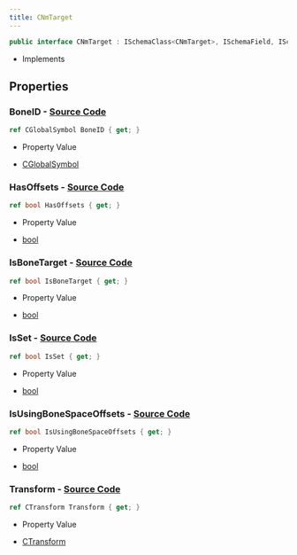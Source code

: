 ```yaml
---
title: CNmTarget
---
```


```csharp
public interface CNmTarget : ISchemaClass<CNmTarget>, ISchemaField, ISchemaClass, INativeHandle
```

- Implements

## Properties

### **BoneID** - [Source Code](https://github.com/swiftly-solution/swiftlys2/blob/main/managed/src/SwiftlyS2.Generated/Schemas/Interfaces/CNmTarget.cs#L18)

```csharp
ref CGlobalSymbol BoneID { get; }
```

- Property Value

- [CGlobalSymbol](/docs/api/shared/natives/cglobalsymbol)

### **HasOffsets** - [Source Code](https://github.com/swiftly-solution/swiftlys2/blob/main/managed/src/SwiftlyS2.Generated/Schemas/Interfaces/CNmTarget.cs#L24)

```csharp
ref bool HasOffsets { get; }
```

- Property Value

- [bool](https://learn.microsoft.com/dotnet/api/system.boolean)

### **IsBoneTarget** - [Source Code](https://github.com/swiftly-solution/swiftlys2/blob/main/managed/src/SwiftlyS2.Generated/Schemas/Interfaces/CNmTarget.cs#L20)

```csharp
ref bool IsBoneTarget { get; }
```

- Property Value

- [bool](https://learn.microsoft.com/dotnet/api/system.boolean)

### **IsSet** - [Source Code](https://github.com/swiftly-solution/swiftlys2/blob/main/managed/src/SwiftlyS2.Generated/Schemas/Interfaces/CNmTarget.cs#L26)

```csharp
ref bool IsSet { get; }
```

- Property Value

- [bool](https://learn.microsoft.com/dotnet/api/system.boolean)

### **IsUsingBoneSpaceOffsets** - [Source Code](https://github.com/swiftly-solution/swiftlys2/blob/main/managed/src/SwiftlyS2.Generated/Schemas/Interfaces/CNmTarget.cs#L22)

```csharp
ref bool IsUsingBoneSpaceOffsets { get; }
```

- Property Value

- [bool](https://learn.microsoft.com/dotnet/api/system.boolean)

### **Transform** - [Source Code](https://github.com/swiftly-solution/swiftlys2/blob/main/managed/src/SwiftlyS2.Generated/Schemas/Interfaces/CNmTarget.cs#L16)

```csharp
ref CTransform Transform { get; }
```

- Property Value

- [CTransform](/docs/api/shared/natives/ctransform)

